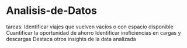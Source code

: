 # Analisis-de-Datos
tareas:
Identificar viajes que vuelven vacíos o con espacio disponible
Cuantificar la oportunidad de ahorro
Identificar ineficiencias en cargas y descargas 
Destaca otros insights de la data analizada
